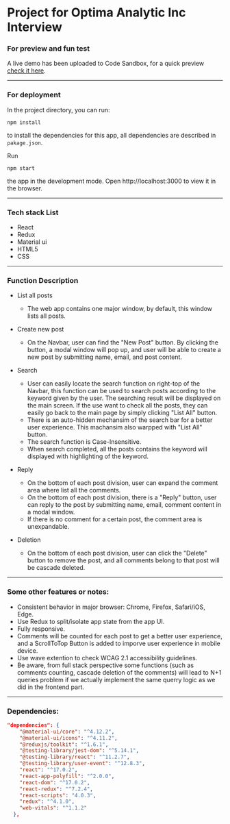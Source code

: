 # Project for Optima Analytic Inc Interview 

### For preview and fun test
A live demo has been uploaded to Code Sandbox, for a quick preview [check it here](https://52bf8.csb.app/).

---
### For deployment
In the project directory, you can run:
```
npm install
```
to install the dependencies for this app, all dependencies are described in `pakage.json`.


Run
```
npm start
```
the app in the development mode.
Open http://localhost:3000 to view it in the browser.

---
### Tech stack List
- React
- Redux
- Material ui
- HTML5
- CSS


---
### Function Description

- List all posts
  - The web app contains one major window, by default, this window lists all posts. 

- Create new post
  - On the Navbar, user can find the "New Post" button. By clicking the button, a modal window will pop up, and user will be able to create a new post by submitting name, email, and post content.


- Search
  - User can easily locate the search function on right-top of the Navbar, this function can be used to search posts according to the keyword given by the user. The searching result will be displayed on the main screen. If the use want to check all the posts, they can easily go back to the main page by simply clicking "List All" button. 
  - There is an auto-hidden mechansim of the search bar for a better user experience. This machansim also warpped with "List All" button.
  - The search function is Case-Insensitive.
  - When search completed, all the posts contains the keyword will displayed with highlighting of the keyword.

- Reply
  - On the bottom of each post division, user can expand the comment area where list all the comments.
  - On the bottom of each post division, there is a "Reply" button, user can reply to the post by submitting name, email, comment content in a modal window.
  - If there is no comment for a certain post, the comment area is unexpandable. 

- Deletion
  - On the bottom of each post division, user can click the "Delete" button to remove the post, and all comments belong to that post will be cascade deleted.


---
### Some other features or notes:
- Consistent behavior in major browser: Chrome, Firefox, Safari/iOS, Edge.
- Use Redux to split/isolate app state from the app UI.
- Fully responsive.
- Comments will be counted for each post to get a better user experience, and a ScrollToTop Button is added to imporve user experience in mobile device.
- Use wave extention to check WCAG 2.1 accessibility guidelines.
- Be aware, from full stack perspective some functions (such as comments counting, cascade deletion of the comments) will lead to N+1 queries problem if we actually implement the same querry logic as we did in the frontend part. 


---
### Dependencies:
```JSON
"dependencies": {
    "@material-ui/core": "^4.12.2",
    "@material-ui/icons": "^4.11.2",
    "@reduxjs/toolkit": "^1.6.1",
    "@testing-library/jest-dom": "^5.14.1",
    "@testing-library/react": "^11.2.7",
    "@testing-library/user-event": "^12.8.3",
    "react": "^17.0.2",
    "react-app-polyfill": "^2.0.0",
    "react-dom": "^17.0.2",
    "react-redux": "^7.2.4",
    "react-scripts": "4.0.3",
    "redux": "^4.1.0",
    "web-vitals": "^1.1.2"
  },
```
